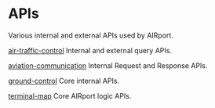 # APIs

Various internal and external APIs used by AIRport.

[air-traffic-control](./air-traffic-control)
Internal and external query APIs.

[aviation-communication](./aviation-communication)
Internal Request and Response APIs.

[ground-control](./ground-control)
Core internal  APIs.

[terminal-map](./terminal-map)
Core AIRport logic APIs.
